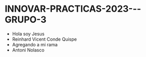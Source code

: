 # INNOVAR-PRACTICAS-2023---GRUPO-3

- Hola soy Jesus 
- Reinhard Vicent Conde Quispe
- Agregando a mi rama
- Antoni Nolasco